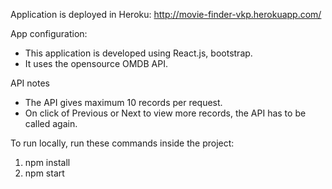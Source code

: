 Application is deployed in Heroku:
http://movie-finder-vkp.herokuapp.com/

App configuration:
- This application is developed using React.js, bootstrap.
- It uses the opensource OMDB API.

API notes
- The API gives maximum 10 records per request.
- On click of Previous or Next to view more records, the API has to be called again.

To run locally, run these commands inside the project:

1. npm install
2. npm start
